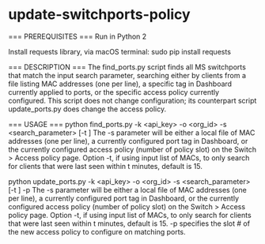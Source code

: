 # update-switchports-policy

=== PREREQUISITES ===
Run in Python 2

Install requests library, via macOS terminal:
sudo pip install requests

=== DESCRIPTION ===
The find_ports.py script finds all MS switchports that match the input search parameter, searching either by clients from a file listing MAC addresses (one per line), a specific tag in Dashboard currently applied to ports, or the specific access policy currently configured. This script does not change configuration; its counterpart script update_ports.py does change the access policy.

=== USAGE ===
python find_ports.py -k <api_key> -o <org_id> -s <search_parameter> [-t <time>]
The -s parameter will be either a local file of MAC addresses (one per line), a currently configured port tag in Dashboard, or the currently configured access policy (number of policy slot) on the Switch > Access policy page. Option -t, if using input list of MACs, to only search for clients that were last seen within t minutes, default is 15.

python update_ports.py -k <api_key> -o <org_id> -s <search_parameter> [-t <time>] -p <policy>
The -s parameter will be either a local file of MAC addresses (one per line), a currently configured port tag in Dashboard, or the currently configured access policy (number of policy slot) on the Switch > Access policy page. Option -t, if using input list of MACs, to only search for clients that were last seen within t minutes, default is 15. -p specifies the slot # of the new access policy to configure on matching ports.